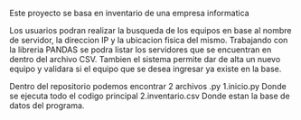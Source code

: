 Este proyecto se basa en inventario de una empresa informatica

Los usuarios podran realizar la busqueda de los equipos en base al nombre de servidor, la direccion IP y la ubicacion fisica del mismo. 
Trabajando con la libreria PANDAS se podra listar los servidores que se encuentran en dentro del archivo CSV.
Tambien el sistema permite dar de alta un nuevo equipo y validara si el equipo que se desea ingresar ya existe en la base.

Dentro del repositorio podemos encontrar 2 archivos .py 1.inicio.py Donde se ejecuta todo el codigo principal 2.inventario.csv Donde estan la base de datos del programa.

